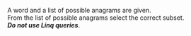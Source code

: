 ﻿A word and a list of possible anagrams are given.  
From the list of possible anagrams select the correct subset.  
 _**Do not use Linq queries**_.